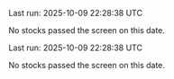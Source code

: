 

Last run: 2025-10-09 22:28:38 UTC

No stocks passed the screen on this date.


Last run: 2025-10-09 22:28:38 UTC

No stocks passed the screen on this date.
